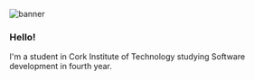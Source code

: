 ![banner](https://user-images.githubusercontent.com/44726497/95476051-c163bb00-097e-11eb-87d0-c357ce904f6a.png)

### Hello! 

I'm a student in Cork Institute of Technology studying Software development in fourth year.

<!--
**FurfurV/FurfurV** is a ✨ _special_ ✨ repository because its `README.md` (this file) appears on your GitHub profile.

Here are some ideas to get you started:

- 🔭 I’m currently working on ...
- 🌱 I’m currently learning ...
- 👯 I’m looking to collaborate on ...
- 🤔 I’m looking for help with ...
- 💬 Ask me about ...
- 📫 How to reach me: ...
- 😄 Pronouns: ...
- ⚡ Fun fact: ...
-->
